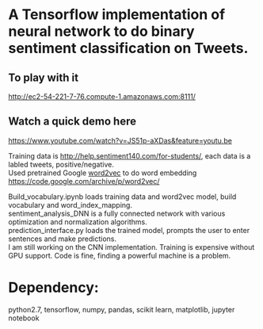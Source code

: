 # A Tensorflow implementation of neural network to do binary sentiment classification on Tweets.  
## To play with it  
http://ec2-54-221-7-76.compute-1.amazonaws.com:8111/
## Watch a quick demo here  
https://www.youtube.com/watch?v=JS51p-aXDas&feature=youtu.be

Training data is http://help.sentiment140.com/for-students/, each data is a labled tweets, positive/negative.  
Used pretrained Google [word2vec](https://en.wikipedia.org/wiki/Word2vec) to do word embedding https://code.google.com/archive/p/word2vec/

Build_vocabulary.ipynb loads training data and word2vec model, build vocabulary and word_index_mapping.  
sentiment_analysis_DNN is a fully connected network with various optimization and normalization algorithms.  
prediction_interface.py loads the trained model, prompts the user to enter sentences and make predictions.  
I am still working on the CNN implementation. Training is expensive without GPU support. Code is fine, finding a powerful machine is a problem.

# Dependency:
python2.7, tensorflow, numpy, pandas, scikit learn, matplotlib, jupyter notebook
